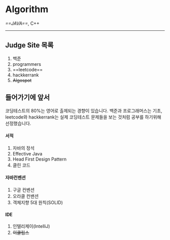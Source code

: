 # Algorithm
*==JAVA==*, C++
- - -

## Judge Site 목록

1. 백준
2. programmers
3. ==leetcode==
4. hackkerrank
5. ~~Algospot~~


## 들어가기에 앞서
코딩테스트의 80%는 영어로 출제되는 경향이 있습니다. 백준과 프로그래머스는 기초, leetcode와 hackkerrank는 실제 코딩테스트 문제들을 보는 것처럼 공부를 하기위해 선정했습니다.

#### **서적**
1. 자바의 정석
2. Effective Java
3. Head First Design Pattern
4. 클린 코드

#### **자바컨벤션**
1. 구글 컨벤션
2. 오라클 컨밴션
3. 객체지향 5대 원칙(SOLID)

#### **IDE**
1. 인텔리제이(IntelliJ)
2. ~~이클립스~~
